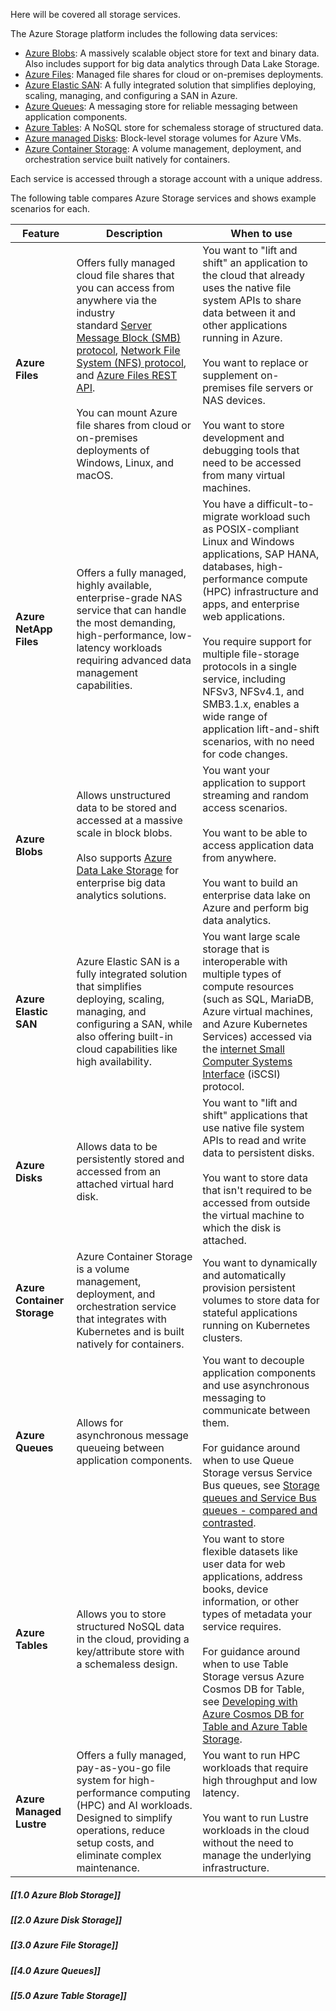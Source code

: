 
Here will be covered all storage services.

The Azure Storage platform includes the following data services:

- [Azure Blobs](https://learn.microsoft.com/en-us/azure/storage/blobs/storage-blobs-introduction): A massively scalable object store for text and binary data. Also includes support for big data analytics through Data Lake Storage.
- [Azure Files](https://learn.microsoft.com/en-us/azure/storage/files/storage-files-introduction): Managed file shares for cloud or on-premises deployments.
- [Azure Elastic SAN](https://learn.microsoft.com/en-us/azure/storage/elastic-san/elastic-san-introduction): A fully integrated solution that simplifies deploying, scaling, managing, and configuring a SAN in Azure.
- [Azure Queues](https://learn.microsoft.com/en-us/azure/storage/queues/storage-queues-introduction): A messaging store for reliable messaging between application components.
- [Azure Tables](https://learn.microsoft.com/en-us/azure/storage/tables/table-storage-overview): A NoSQL store for schemaless storage of structured data.
- [Azure managed Disks](https://learn.microsoft.com/en-us/azure/virtual-machines/managed-disks-overview): Block-level storage volumes for Azure VMs.
- [Azure Container Storage](https://learn.microsoft.com/en-us/azure/storage/container-storage/container-storage-introduction): A volume management, deployment, and orchestration service built natively for containers.

Each service is accessed through a storage account with a unique address.

The following table compares Azure Storage services and shows example scenarios for each.

| Feature                     | Description                                                                                                                                                                                                                                                                                                                                                                                                                                                                                                                                                               | When to use                                                                                                                                                                                                                                                                                                                                                                                                                                 |
| --------------------------- | ------------------------------------------------------------------------------------------------------------------------------------------------------------------------------------------------------------------------------------------------------------------------------------------------------------------------------------------------------------------------------------------------------------------------------------------------------------------------------------------------------------------------------------------------------------------------- | ------------------------------------------------------------------------------------------------------------------------------------------------------------------------------------------------------------------------------------------------------------------------------------------------------------------------------------------------------------------------------------------------------------------------------------------- |
| **Azure Files**             | Offers fully managed cloud file shares that you can access from anywhere via the industry standard [Server Message Block (SMB) protocol](https://learn.microsoft.com/en-us/windows/win32/fileio/microsoft-smb-protocol-and-cifs-protocol-overview), [Network File System (NFS) protocol](https://en.wikipedia.org/wiki/Network_File_System), and [Azure Files REST API](https://learn.microsoft.com/en-us/rest/api/storageservices/file-service-rest-api).  <br>  <br>You can mount Azure file shares from cloud or on-premises deployments of Windows, Linux, and macOS. | You want to "lift and shift" an application to the cloud that already uses the native file system APIs to share data between it and other applications running in Azure.  <br>  <br>You want to replace or supplement on-premises file servers or NAS devices.  <br>  <br>You want to store development and debugging tools that need to be accessed from many virtual machines.                                                            |
| **Azure NetApp Files**      | Offers a fully managed, highly available, enterprise-grade NAS service that can handle the most demanding, high-performance, low-latency workloads requiring advanced data management capabilities.                                                                                                                                                                                                                                                                                                                                                                       | You have a difficult-to-migrate workload such as POSIX-compliant Linux and Windows applications, SAP HANA, databases, high-performance compute (HPC) infrastructure and apps, and enterprise web applications.  <br>  <br>You require support for multiple file-storage protocols in a single service, including NFSv3, NFSv4.1, and SMB3.1.x, enables a wide range of application lift-and-shift scenarios, with no need for code changes. |
| **Azure Blobs**             | Allows unstructured data to be stored and accessed at a massive scale in block blobs.  <br>  <br>Also supports [Azure Data Lake Storage](https://learn.microsoft.com/en-us/azure/storage/blobs/data-lake-storage-introduction) for enterprise big data analytics solutions.                                                                                                                                                                                                                                                                                               | You want your application to support streaming and random access scenarios.  <br>  <br>You want to be able to access application data from anywhere.  <br>  <br>You want to build an enterprise data lake on Azure and perform big data analytics.                                                                                                                                                                                          |
| **Azure Elastic SAN**       | Azure Elastic SAN is a fully integrated solution that simplifies deploying, scaling, managing, and configuring a SAN, while also offering built-in cloud capabilities like high availability.                                                                                                                                                                                                                                                                                                                                                                             | You want large scale storage that is interoperable with multiple types of compute resources (such as SQL, MariaDB, Azure virtual machines, and Azure Kubernetes Services) accessed via the [internet Small Computer Systems Interface](https://en.wikipedia.org/wiki/ISCSI) (iSCSI) protocol.                                                                                                                                               |
| **Azure Disks**             | Allows data to be persistently stored and accessed from an attached virtual hard disk.                                                                                                                                                                                                                                                                                                                                                                                                                                                                                    | You want to "lift and shift" applications that use native file system APIs to read and write data to persistent disks.  <br>  <br>You want to store data that isn't required to be accessed from outside the virtual machine to which the disk is attached.                                                                                                                                                                                 |
| **Azure Container Storage** | Azure Container Storage is a volume management, deployment, and orchestration service that integrates with Kubernetes and is built natively for containers.                                                                                                                                                                                                                                                                                                                                                                                                               | You want to dynamically and automatically provision persistent volumes to store data for stateful applications running on Kubernetes clusters.                                                                                                                                                                                                                                                                                              |
| **Azure Queues**            | Allows for asynchronous message queueing between application components.                                                                                                                                                                                                                                                                                                                                                                                                                                                                                                  | You want to decouple application components and use asynchronous messaging to communicate between them.  <br>  <br>For guidance around when to use Queue Storage versus Service Bus queues, see [Storage queues and Service Bus queues - compared and contrasted](https://learn.microsoft.com/en-us/azure/service-bus-messaging/service-bus-azure-and-service-bus-queues-compared-contrasted).                                              |
| **Azure Tables**            | Allows you to store structured NoSQL data in the cloud, providing a key/attribute store with a schemaless design.                                                                                                                                                                                                                                                                                                                                                                                                                                                         | You want to store flexible datasets like user data for web applications, address books, device information, or other types of metadata your service requires.  <br>  <br>For guidance around when to use Table Storage versus Azure Cosmos DB for Table, see [Developing with Azure Cosmos DB for Table and Azure Table Storage](https://learn.microsoft.com/en-us/azure/cosmos-db/table-support).                                          |
| **Azure Managed Lustre**    | Offers a fully managed, pay-as-you-go file system for high-performance computing (HPC) and AI workloads. Designed to simplify operations, reduce setup costs, and eliminate complex maintenance.                                                                                                                                                                                                                                                                                                                                                                          | You want to run HPC workloads that require high throughput and low latency.  <br>  <br>You want to run Lustre workloads in the cloud without the need to manage the underlying infrastructure.                                                                                                                                                                                                                                              |

##### [[1.0 Azure Blob Storage]]

##### [[2.0 Azure Disk Storage]]

##### [[3.0 Azure File Storage]]

##### [[4.0 Azure Queues]]

##### [[5.0 Azure Table Storage]]

